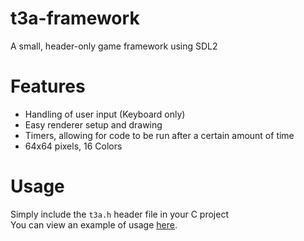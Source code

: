# t3a-framework
A small, header-only game framework using SDL2

# Features
- Handling of user input (Keyboard only)
- Easy renderer setup and drawing
- Timers, allowing for code to be run after a certain amount of time
- 64x64 pixels, 16 Colors

# Usage
Simply include the `t3a.h` header file in your C project <br>
You can view an example of usage [here](example/example.c).
